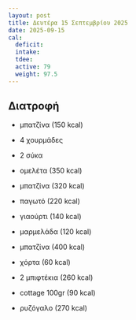 ```yaml
---
layout: post
title: Δευτέρα 15 Σεπτεμβρίου 2025
date: 2025-09-15
cal:
  deficit: 
  intake: 
  tdee: 
  active: 79
  weight: 97.5 
---
```

## Διατροφή

- μπατζίνα (150 kcal)
- 4 χουρμάδες
- 2 σύκα

- ομελέτα (350 kcal)
- μπατζίνα (320 kcal)

- παγωτό (220 kcal)
- γιαούρτι (140 kcal)
- μαρμελάδα (120 kcal)


- μπατζίνα (400 kcal)

- χόρτα (60 kcal)
- 2 μπιφτέκια (260 kcal)
- cottage 100gr (90 kcal)
- ρυζόγαλο (270 kcal)



<!---  ![pic](/pics/2025-09-15/yogurt.jpg)<br> -->
